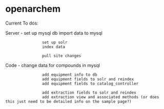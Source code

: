 # openarchem

Current To dos:

Server	- set up mysql db
					import data to mysql

					set up solr
					index data

					pull site changes

Code		-	change data for compounds in mysql

					add equipment info to db
					add equipment fields to solr and reindex
					add equipment fields to catalog_controller

					add extraction fields to solr and reindex
					add	extraction view and associated methods (or does this just need to be detailed info on the sample page?)
